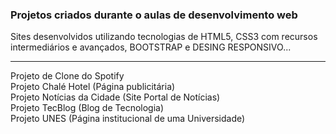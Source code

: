 ### Projetos criados durante o aulas de desenvolvimento web


Sites desenvolvidos utilizando tecnologias de HTML5, CSS3 com recursos intermediários e avançados, BOOTSTRAP e DESING RESPONSIVO... <hr>

Projeto de Clone do Spotify <br>
Projeto Chalé Hotel (Página publicitária) <br>
Projeto Notícias da Cidade (Site Portal de Notícias) <br>
Projeto TecBlog (Blog de Tecnologia) <br>
Projeto UNES (Página institucional de uma Universidade)
